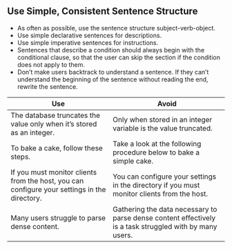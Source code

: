 ## Use Simple, Consistent Sentence Structure

- As often as possible, use the sentence structure subject-verb-object.
- Use simple declarative sentences for descriptions.
- Use simple imperative sentences for instructions.
- Sentences that describe a condition should always begin with the conditional clause, so that the user can skip the section if the condition does not apply to them.
- Don’t make users backtrack to understand a sentence. If they can’t understand the beginning of the sentence without reading the end, rewrite the sentence.

| Use | Avoid |
| --- | --- |
| The database truncates the value only when it’s stored as an integer. | Only when stored in an integer variable is the value truncated. |
| To bake a cake, follow these steps. | Take a look at the following procedure below to bake a simple cake. |
| If you must monitor clients from the host, you can configure your settings in the directory. | You can configure your settings in the directory if you must monitor clients from the host. |
| Many users struggle to parse dense content. | Gathering the data necessary to parse dense content effectively is a task struggled with by many users. |
